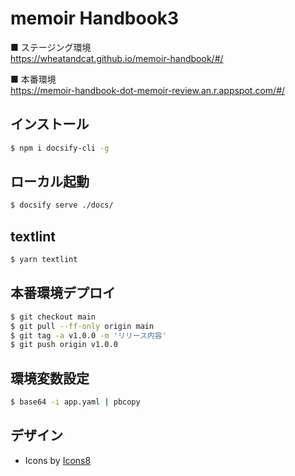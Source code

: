 # memoir Handbook3

■ ステージング環境<br/>
https://wheatandcat.github.io/memoir-handbook/#/

■ 本番環境<br/>
https://memoir-handbook-dot-memoir-review.an.r.appspot.com/#/

## インストール

```bash
$ npm i docsify-cli -g
```


## ローカル起動


```bash
$ docsify serve ./docs/
```

## textlint


```bash
$ yarn textlint
```

## 本番環境デプロイ

```bash
$ git checkout main
$ git pull --ff-only origin main
$ git tag -a v1.0.0 -m 'リリース内容'
$ git push origin v1.0.0
```

## 環境変数設定

```bash
$ base64 -i app.yaml | pbcopy
```

## デザイン
 - Icons by [Icons8](https://icons8.jp/)
